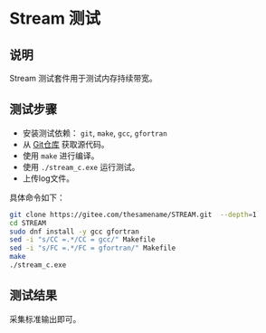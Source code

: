 # Stream 测试

## 说明

Stream 测试套件用于测试内存持续带宽。

## 测试步骤

- 安装测试依赖： `git`, `make`, `gcc`, `gfortran`
- 从 [Git仓库](https://gitee.com/thesamename/STREAM.git) 获取源代码。
- 使用 `make` 进行编译。
- 使用 `./stream_c.exe` 运行测试。
- 上传log文件。

具体命令如下：

```bash
git clone https://gitee.com/thesamename/STREAM.git  --depth=1
cd STREAM
sudo dnf install -y gcc gfortran
sed -i "s/CC =.*/CC = gcc/" Makefile
sed -i "s/FC =.*/FC = gfortran/" Makefile
make
./stream_c.exe
```

## 测试结果

采集标准输出即可。
